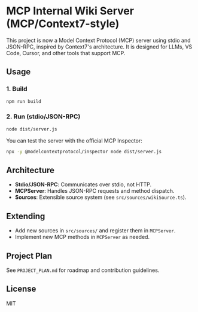 # MCP Internal Wiki Server (MCP/Context7-style)

This project is now a Model Context Protocol (MCP) server using stdio and JSON-RPC, inspired by Context7's architecture. It is designed for LLMs, VS Code, Cursor, and other tools that support MCP.

## Usage

### 1. Build

```sh
npm run build
```

### 2. Run (stdio/JSON-RPC)

```sh
node dist/server.js
```

You can test the server with the official MCP Inspector:

```sh
npx -y @modelcontextprotocol/inspector node dist/server.js
```

## Architecture

- **Stdio/JSON-RPC**: Communicates over stdio, not HTTP.
- **MCPServer**: Handles JSON-RPC requests and method dispatch.
- **Sources**: Extensible source system (see `src/sources/wikiSource.ts`).

## Extending

- Add new sources in `src/sources/` and register them in `MCPServer`.
- Implement new MCP methods in `MCPServer` as needed.

## Project Plan

See `PROJECT_PLAN.md` for roadmap and contribution guidelines.

## License

MIT
